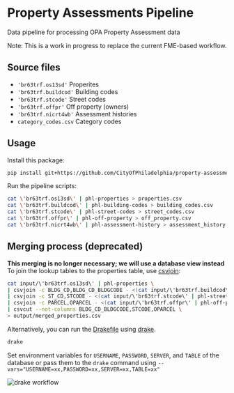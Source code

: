 # Property Assessments Pipeline
Data pipeline for processing OPA Property Assessment data

Note: This is a work in progress to replace the current FME-based workflow.

## Source files
- `'br63trf.os13sd'` Properites
- `'br63trf.buildcod'` Building codes
- `'br63trf.stcode'` Street codes
- `'br63trf.offpr'` Off property (owners)
- `'br63trf.nicrt4wb'` Assessment histories
- `category_codes.csv` Category codes

## Usage

Install this package:

```bash
pip install git+https://github.com/CityOfPhiladelphia/property-assessments-data-pipeline.git
```

Run the pipeline scripts:

```bash
cat \'br63trf.os13sd\' | phl-properties > properties.csv
cat \'br63trf.buildcod\' | phl-building-codes > building_codes.csv
cat \'br63trf.stcode\' | phl-street-codes > street_codes.csv
cat \'br63trf.offpr\' | phl-off-property > off_property.csv
cat \'br63trf.nicrt4wb\' | phl-assessment-history > assessment_history.csv
```

## Merging process (deprecated)
**This merging is no longer necessary; we will use a database view instead**
To join the lookup tables to the properties table, use
[csvjoin](http://csvkit.readthedocs.org/en/0.9.1/scripts/csvjoin.html):

```bash
cat input/\'br63trf.os13sd\' | phl-properties \
| csvjoin -c BLDG_CD,BLDG_CD_BLDGCODE - <(cat input/\'br63trf.buildcod\' | phl-building-codes) \
| csvjoin -c ST_CD,STCODE - <(cat input/\'br63trf.stcode\' | phl-street-codes) \
| csvjoin -c PARCEL,OPARCEL - <(cat input/\'br63trf.offpr\' | phl-off-property) \
| csvcut --not-columns BLDG_CD_BLDGCODE,STCODE,OPARCEL \
> output/merged_properties.csv
```

Alternatively, you can run the [Drakefile](Drakefile) using [drake](https://github.com/Factual/drake).
```bash
drake
```
Set environment variables for `USERNAME`, `PASSWORD`, `SERVER`, and `TABLE` of the
database or pass them to the `drake` command using
`--vars="USERNAME=xx,PASSWORD=xx,SERVER=xx,TABLE=xx"`

![drake workflow](http://i.imgur.com/62xrLKi.png)
